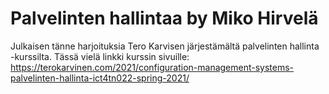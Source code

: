 # Palvelinten hallintaa by Miko Hirvelä

Julkaisen tänne harjoituksia Tero Karvisen järjestämältä palvelinten hallinta -kurssilta. Tässä vielä linkki kurssin sivuille: https://terokarvinen.com/2021/configuration-management-systems-palvelinten-hallinta-ict4tn022-spring-2021/

